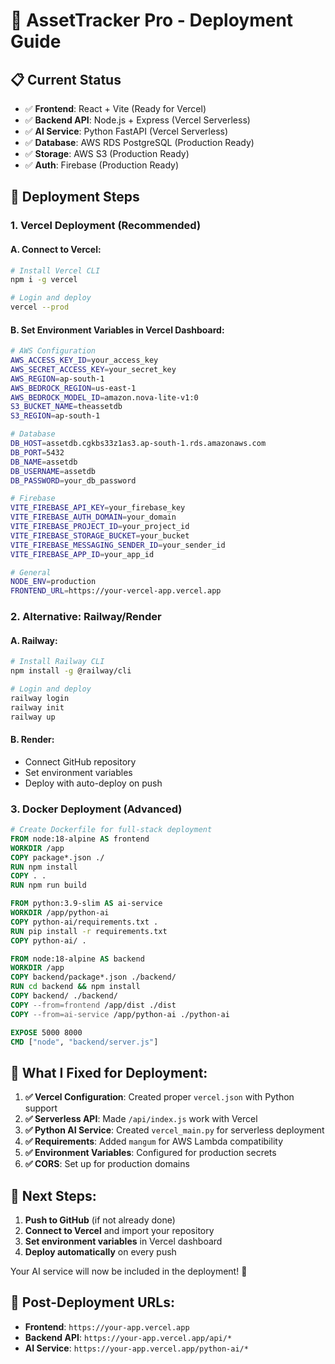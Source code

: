 # 🚀 AssetTracker Pro - Deployment Guide

## 📋 Current Status
- ✅ **Frontend**: React + Vite (Ready for Vercel)
- ✅ **Backend API**: Node.js + Express (Vercel Serverless)
- ✅ **AI Service**: Python FastAPI (Vercel Serverless)
- ✅ **Database**: AWS RDS PostgreSQL (Production Ready)
- ✅ **Storage**: AWS S3 (Production Ready)
- ✅ **Auth**: Firebase (Production Ready)

## 🔧 Deployment Steps

### 1. **Vercel Deployment (Recommended)**

#### A. Connect to Vercel:
```bash
# Install Vercel CLI
npm i -g vercel

# Login and deploy
vercel --prod
```

#### B. Set Environment Variables in Vercel Dashboard:
```bash
# AWS Configuration
AWS_ACCESS_KEY_ID=your_access_key
AWS_SECRET_ACCESS_KEY=your_secret_key
AWS_REGION=ap-south-1
AWS_BEDROCK_REGION=us-east-1
AWS_BEDROCK_MODEL_ID=amazon.nova-lite-v1:0
S3_BUCKET_NAME=theassetdb
S3_REGION=ap-south-1

# Database
DB_HOST=assetdb.cgkbs33z1as3.ap-south-1.rds.amazonaws.com
DB_PORT=5432
DB_NAME=assetdb
DB_USERNAME=assetdb
DB_PASSWORD=your_db_password

# Firebase
VITE_FIREBASE_API_KEY=your_firebase_key
VITE_FIREBASE_AUTH_DOMAIN=your_domain
VITE_FIREBASE_PROJECT_ID=your_project_id
VITE_FIREBASE_STORAGE_BUCKET=your_bucket
VITE_FIREBASE_MESSAGING_SENDER_ID=your_sender_id
VITE_FIREBASE_APP_ID=your_app_id

# General
NODE_ENV=production
FRONTEND_URL=https://your-vercel-app.vercel.app
```

### 2. **Alternative: Railway/Render**

#### A. Railway:
```bash
# Install Railway CLI
npm install -g @railway/cli

# Login and deploy
railway login
railway init
railway up
```

#### B. Render:
- Connect GitHub repository
- Set environment variables
- Deploy with auto-deploy on push

### 3. **Docker Deployment (Advanced)**

```dockerfile
# Create Dockerfile for full-stack deployment
FROM node:18-alpine AS frontend
WORKDIR /app
COPY package*.json ./
RUN npm install
COPY . .
RUN npm run build

FROM python:3.9-slim AS ai-service
WORKDIR /app/python-ai
COPY python-ai/requirements.txt .
RUN pip install -r requirements.txt
COPY python-ai/ .

FROM node:18-alpine AS backend
WORKDIR /app
COPY backend/package*.json ./backend/
RUN cd backend && npm install
COPY backend/ ./backend/
COPY --from=frontend /app/dist ./dist
COPY --from=ai-service /app/python-ai ./python-ai

EXPOSE 5000 8000
CMD ["node", "backend/server.js"]
```

## 🔄 **What I Fixed for Deployment:**

1. **✅ Vercel Configuration**: Created proper `vercel.json` with Python support
2. **✅ Serverless API**: Made `/api/index.js` work with Vercel
3. **✅ Python AI Service**: Created `vercel_main.py` for serverless deployment
4. **✅ Requirements**: Added `mangum` for AWS Lambda compatibility
5. **✅ Environment Variables**: Configured for production secrets
6. **✅ CORS**: Set up for production domains

## 🎯 **Next Steps:**

1. **Push to GitHub** (if not already done)
2. **Connect to Vercel** and import your repository
3. **Set environment variables** in Vercel dashboard
4. **Deploy automatically** on every push

Your AI service will now be included in the deployment! 🚀

## 🔗 **Post-Deployment URLs:**
- **Frontend**: `https://your-app.vercel.app`
- **Backend API**: `https://your-app.vercel.app/api/*`
- **AI Service**: `https://your-app.vercel.app/python-ai/*`
